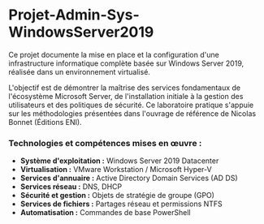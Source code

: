 # Projet-Admin-Sys-WindowsServer2019
Ce projet documente la mise en place et la configuration d'une infrastructure informatique complète basée sur Windows Server 2019, réalisée dans un environnement virtualisé.

L'objectif est de démontrer la maîtrise des services fondamentaux de l'écosystème Microsoft Server, de l'installation initiale à la gestion des utilisateurs et des politiques de sécurité. Ce laboratoire pratique s'appuie sur les méthodologies présentées dans l'ouvrage de référence de Nicolas Bonnet (Éditions ENI).

### Technologies et compétences mises en œuvre :

* **Système d'exploitation :** Windows Server 2019 Datacenter
* **Virtualisation :** VMware Workstation / Microsoft Hyper-V
* **Services d'annuaire :** Active Directory Domain Services (AD DS)
* **Services réseau :** DNS, DHCP
* **Sécurité et gestion :** Objets de stratégie de groupe (GPO)
* **Services de fichiers :** Partages réseau et permissions NTFS
* **Automatisation :** Commandes de base PowerShell
